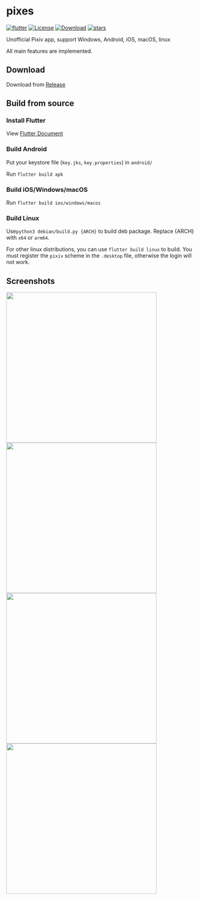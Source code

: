 # pixes

[![flutter](https://img.shields.io/badge/flutter-3.32.5-blue)](https://flutter.dev/) 
[![License](https://img.shields.io/github/license/wgh136/pixes)](https://github.com/wgh136/pixes/blob/master/LICENSE)
[![Download](https://img.shields.io/github/v/release/wgh136/pixes)](https://github.com/wgh136/pixes)
[![stars](https://img.shields.io/github/stars/wgh136/pixes)](https://github.com/wgh136/pixes/stargazers)

Unofficial Pixiv app, support Windows, Android, iOS, macOS, linux

All main features are implemented.

## Download

Download from [Release](https://github.com/wgh136/pixes/releases)

## Build from source

### Install Flutter

View [Flutter Document](https://flutter.dev/docs/get-started/install)

### Build Android

Put your keystore file (`key.jks`, `key.properties`) in `android/`

Run `flutter build apk`

### Build iOS/Windows/macOS

Run `flutter build ios/windows/macos`

### Build Linux

Use`python3 debian/build.py {ARCH}` to build deb package. Replace {ARCH} with `x64` or `arm64`.

For other linux distributions, you can use `flutter build linux` to build. 
You must register the `pixiv` scheme in the `.desktop` file, otherwise the login will not work.

## Screenshots

<img src="screenshots/1.png" style="width: 400px">
<img src="screenshots/2.png" style="width: 400px">
<img src="screenshots/3.png" style="width: 400px">
<img src="screenshots/4.png" style="width: 400px">
